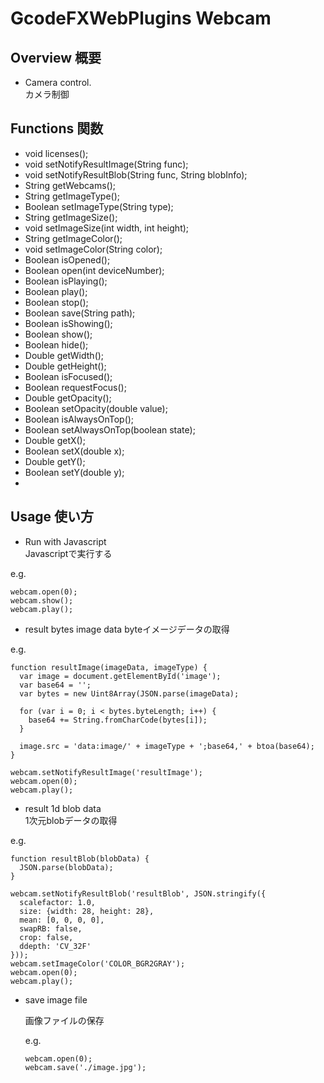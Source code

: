 # GcodeFXWebPlugins Webcam
## Overview 概要
 * Camera control.  
 カメラ制御
## Functions 関数
 * void licenses();
 * void setNotifyResultImage(String func);
 * void setNotifyResultBlob(String func, String blobInfo);
 * String getWebcams();
 * String getImageType();
 * Boolean setImageType(String type);
 * String getImageSize();
 * void setImageSize(int width, int height);
 * String getImageColor();
 * void setImageColor(String color);
 * Boolean isOpened();
 * Boolean open(int deviceNumber);
 * Boolean isPlaying();
 * Boolean play();
 * Boolean stop();
 * Boolean save(String path);
 * Boolean isShowing();
 * Boolean show();
 * Boolean hide();
 * Double getWidth();
 * Double getHeight();
 * Boolean isFocused();
 * Boolean requestFocus();
 * Double getOpacity();
 * Boolean setOpacity(double value);
 * Boolean isAlwaysOnTop();
 * Boolean setAlwaysOnTop(boolean state);
 * Double getX();
 * Boolean setX(double x);
 * Double getY();
 * Boolean setY(double y);
 * 
## Usage 使い方
 * Run with Javascript  
 Javascriptで実行する  

e.g.  
```
webcam.open(0);
webcam.show();
webcam.play();
```


 * result bytes image data 
 byteイメージデータの取得  

e.g.  
```
function resultImage(imageData, imageType) {
  var image = document.getElementById('image');
  var base64 = '';
  var bytes = new Uint8Array(JSON.parse(imageData);
  
  for (var i = 0; i < bytes.byteLength; i++) {
    base64 += String.fromCharCode(bytes[i]);
  }
  
  image.src = 'data:image/' + imageType + ';base64,' + btoa(base64);
}

webcam.setNotifyResultImage('resultImage');
webcam.open(0);
webcam.play();
```


 * result 1d blob data  
 1次元blobデータの取得 

e.g.
```
function resultBlob(blobData) {
  JSON.parse(blobData);
}

webcam.setNotifyResultBlob('resultBlob', JSON.stringify({
  scalefactor: 1.0,
  size: {width: 28, height: 28},
  mean: [0, 0, 0, 0],
  swapRB: false,
  crop: false,
  ddepth: 'CV_32F'
}));
webcam.setImageColor('COLOR_BGR2GRAY');
webcam.open(0);
webcam.play();
```

- save image file

  画像ファイルの保存

  e.g.

  ```
  webcam.open(0);
  webcam.save('./image.jpg');
  ```

  